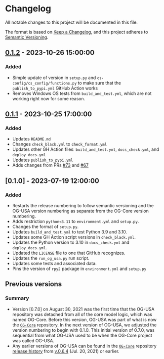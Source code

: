 # Changelog

All notable changes to this project will be documented in this file.

The format is based on [Keep a Changelog](https://keepachangelog.com/en/1.0.0/),
and this project adheres to [Semantic Versioning](https://semver.org/spec/v2.0.0.html).

## [0.1.2] - 2023-10-26 15:00:00

### Added

- Simple update of version in `setup.py` and `cs-config/cs_config/functions.py` to make sure that the `publish_to_pypi.yml` GitHub Action works
- Removes Windows OS tests from `build_and_test.yml`, which are not working right now for some reason.

## [0.1.1] - 2023-10-25 17:00:00

### Added

- Updates `README.md`
- Changes `check_black.yml` to `check_format.yml`
- Updates other GH Action files: `build_and_test.yml`, `docs_check.yml`, and `deploy_docs.yml`
- Updates `publish_to_pypi.yml`
- Adds changes from PRs [#73](https://github.com/PSLmodels/OG-USA/pull/73) and [#67](https://github.com/PSLmodels/OG-USA/pull/67)

## [0.1.0] - 2023-07-19 12:00:00

### Added

- Restarts the release numbering to follow semantic versioning and the OG-USA version numbering as separate from the OG-Core version numbering.
- Adds restriction `python<3.11` to `environment.yml` and `setup.py`.
- Changes the format of `setup.py`.
- Updates `build_and_test.yml` to test Python 3.9 and 3.10.
- Updates some GH Action script versions in `check_black.yml`.
- Updates the Python version to 3.10 in  `docs_check.yml` and `deploy_docs.yml`.
- Updated the `LICENSE` file to one that GitHub recognizes.
- Updates the `run_og_usa.py` run script.
- Updates some tests and associated data.
- Pins the version of `rpy2` package in `environment.yml` and `setup.py`


## Previous versions

### Summary

- Version [0.7.0] on August 30, 2021 was the first time that the OG-USA repository was detached from all of the core model logic, which was named OG-Core. Before this version, OG-USA was part of what is now the [`OG-Core`](https://github.com/PSLmodels/OG-Core) repository. In the next version of OG-USA, we adjusted the version numbering to begin with 0.1.0. This initial version of 0.7.0, was sequential from what OG-USA used to be when the OG-Core project was called OG-USA.
- Any earlier versions of OG-USA can be found in the [`OG-Core`](https://github.com/PSLmodels/OG-Core) repository [release history](https://github.com/PSLmodels/OG-Core/releases) from [v.0.6.4](https://github.com/PSLmodels/OG-Core/releases/tag/v0.6.4) (Jul. 20, 2021) or earlier.



[0.1.2]: https://github.com/PSLmodels/OG-USA/compare/v0.1.1...v0.1.2
[0.1.1]: https://github.com/PSLmodels/OG-USA/compare/v0.1.0...v0.1.1
